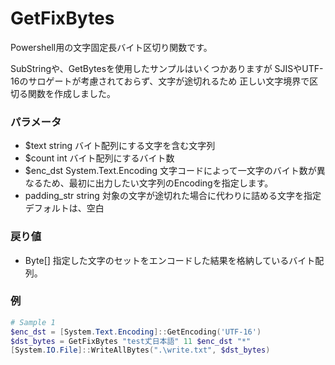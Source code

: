 # GetFixBytes
Powershell用の文字固定長バイト区切り関数です。

SubStringや、GetBytesを使用したサンプルはいくつかありますが
SJISやUTF-16のサロゲートが考慮されておらず、文字が途切れるため
正しい文字境界で区切る関数を作成しました。

### パラメータ
* $text string
	バイト配列にする文字を含む文字列
* $count int
	バイト配列にするバイト数
* $enc_dst System.Text.Encoding
	文字コードによって一文字のバイト数が異なるため、最初に出力したい文字列のEncodingを指定します。
* padding_str string
	対象の文字が途切れた場合に代わりに詰める文字を指定
	デフォルトは、空白

### 戻り値
* Byte[]
	指定した文字のセットをエンコードした結果を格納しているバイト配列。

### 例
``` powershell
# Sample 1
$enc_dst = [System.Text.Encoding]::GetEncoding('UTF-16')
$dst_bytes = GetFixBytes "test𠀋日本語" 11 $enc_dst "*"
[System.IO.File]::WriteAllBytes(".\write.txt", $dst_bytes)
```